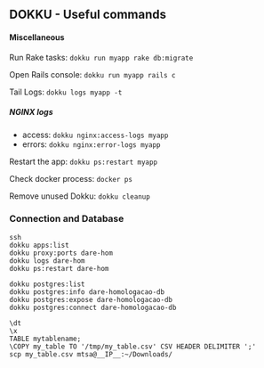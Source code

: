 ## DOKKU - Useful commands ##

#### Miscellaneous ####
Run Rake tasks: ```dokku run myapp rake db:migrate```

Open Rails console: ```dokku run myapp rails c```

Tail Logs: ```dokku logs myapp -t```

##### NGINX logs #####
- access: ```dokku nginx:access-logs myapp```
- errors: ```dokku nginx:error-logs myapp```


Restart the app: ```dokku ps:restart myapp```

Check docker process: ```docker ps```

Remove unused Dokku: ```dokku cleanup```


### Connection and Database ###
```
ssh 
dokku apps:list
dokku proxy:ports dare-hom
dokku logs dare-hom
dokku ps:restart dare-hom

dokku postgres:list
dokku postgres:info dare-homologacao-db
dokku postgres:expose dare-homologacao-db
dokku postgres:connect dare-homologacao-db

\dt 
\x
TABLE mytablename;
\COPY my_table TO '/tmp/my_table.csv' CSV HEADER DELIMITER ';'
scp my_table.csv mtsa@__IP__:~/Downloads/
```

